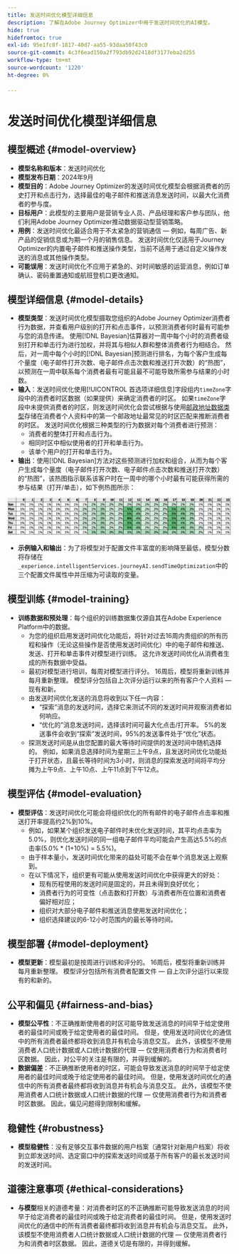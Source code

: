```yaml
---
title: 发送时间优化模型详细信息
description: 了解在Adobe Journey Optimizer中用于发送时间优化的AI模型。
hide: true
hidefromtoc: true
exl-id: 95e1fc8f-1817-40d7-aa55-93daa50f43c0
source-git-commit: 4c3f6ead150a2f793db92d2418df3177eba2d255
workflow-type: tm+mt
source-wordcount: '1220'
ht-degree: 0%

---
```


# 发送时间优化模型详细信息

## 模型概述 {#model-overview}

* **模型名称和版本**：发送时间优化
* **模型发布日期**：2024年9月
* **模型目的**：Adobe Journey Optimizer的发送时间优化模型会根据消费者的历史打开和点击行为，选择最佳的电子邮件和推送消息发送时间，以最大化消费者的参与度。
* **目标用户**：此模型的主要用户是营销专业人员、产品经理和客户参与团队，他们利用Adobe Journey Optimizer推动数据驱动型营销策略。
* **用例**：发送时间优化最适合用于不太紧急的营销通信 — 例如，每周广告、新产品的促销信息或为期一个月的销售信息。 发送时间优化仅适用于Journey Optimizer的内置电子邮件和推送操作类型，当前不适用于通过自定义操作发送的消息或其他操作类型。
* **可能误用**：发送时间优化不应用于紧急的、对时间敏感的运营消息，例如订单确认、密码重置通知或航班登机口更改通知。

## 模型详细信息 {#model-details}

* **模型类型**：发送时间优化模型摄取您组织的Adobe Journey Optimizer消费者行为数据，并查看用户级别的打开和点击事件，以预测消费者何时最有可能参与您的消息传递。 使用[!DNL Bayesian]估算器对一周中每个小时的消费者级别打开和单击行为进行加权，并将其与相似人群和整体消费者行为相结合。 然后，对一周中每个小时的[!DNL Bayesian]预测进行排名，为每个客户生成每个量度（电子邮件打开次数、电子邮件点击次数和推送打开次数）的“热图”，以预测在一周中联系每个消费者最有可能且最不可能导致所需参与结果的小时数。
* **输入**：发送时间优化使用[!UICONTROL 首选项详细信息]字段组内`timeZone`字段中的消费者时区数据（如果提供）来确定消费者的时区。 如果`timeZone`字段中未提供消费者的时区，则发送时间优化会尝试根据与使用[邮政地址数据类型](../../../xdm/data-types/postal-address.md)存储在消费者个人资料中的第一个邮政地址最常见的时区匹配来推断消费者的时区。 发送时间优化根据三种类型的行为数据对每个消费者进行预测：
   * 消费者的整体打开和点击行为。
   * 相同时区中相似使用者的打开和单击行为。
   * 该单个用户的打开和单击行为。
* **输出**：使用[!DNL Bayesian]方法对这些预测进行加权和组合，从而为每个客户生成每个量度（电子邮件打开次数、电子邮件点击次数和推送打开次数）的“热图”，该热图指示联系该客户时在一周中的哪个小时最有可能获得所需的参与结果（打开/单击），如下例热图所示：

![发送时间优化热图。](../../images/models/send-time-optimization.png)

* **示例输入和输出**：为了将模型对于配置文件丰富度的影响降至最低，模型分数将存储在`_experience.intelligentServices.journeyAI.sendTimeOptimization`中的三个配置文件属性中并压缩为可读取的变量。

## 模型训练 {#model-training}

* **训练数据和预处理**：每个组织的训练数据集仅源自其在Adobe Experience Platform中的数据。
   * 为您的组织启用发送时间优化功能后，将针对过去16周内贵组织的所有历程和操作（无论这些操作是否使用发送时间优化）中的电子邮件和推送、发送、打开和单击事件对模型进行训练。 这允许发送时间优化从消费者生成的所有数据中受益。
   * 最初对模型进行培训，每周对模型进行评分。 16周后，模型将重新训练并每月重新整理。 模型评分包括自上次评分运行以来的所有客户个人资料 — 现有和新。
   * 由发送时间优化发送的消息将收到以下任一内容：
      * “探索”消息的发送时间，选择它来测试不同的发送时间并观察消费者如何响应。
      * “优化的”消息发送时间，选择该时间可最大化点击/打开率。 5%的发送事件会收到“探索”发送时间，95%的发送事件处于“优化”状态。
   * 探测发送时间是从由您配置的最大等待时间提供的发送时间中随机选择的。 例如，如果消息选择时间为星期三上午9点，且发送时间优化功能处于打开状态，且最长等待时间为3小时，则消息的探索发送时间将平均分摊为上午9点、上午10点、上午11点到下午12点。

## 模型评估 {#model-evaluation}

* **模型评估**：发送时间优化可能会将组织优化的所有邮件的电子邮件点击率和推送打开率提高约2%到10%。
   * 例如，如果某个组织发送电子邮件时未优化发送时间，其平均点击率为5.0%，则优化发送时间的同一组电子邮件平均可能会产生高达5.5%的点击率(5.0% * (1+10%) = 5.5%)。
   * 由于样本量小，发送时间优化带来的益处可能不会在单个消息发送上观察到。
   * 在以下情况下，组织更有可能从使用发送时间优化中获得更大的好处：
      * 现有历程使用的发送时间是固定的，并且未得到良好优化；
      * 消费者行为的可变性（点击数和打开数）与消费者所在位置和消费者偏好相对应；
      * 组织对大部分电子邮件和推送消息使用发送时间优化；
      * 组织选择建议的6-12小时范围内的最长等待时间。

## 模型部署 {#model-deployment}

* **模型更新**：模型最初是按周进行训练和评分的。 16周后，模型将重新训练并每月重新整理。 模型评分包括所有消费者配置文件 — 自上次评分运行以来现有的和新的。

## 公平和偏见 {#fairness-and-bias}

* **模型公平性**：不正确推断使用者的时区可能导致发送消息的时间早于给定使用者的最佳时间或晚于给定使用者的最佳时间。 但是，使用发送时间优化的通信中的所有消费者最终都将收到消息并有机会与消息交互。 此外，该模型不使用消费者人口统计数据或人口统计数据的代理 — 仅使用消费者行为和消费者时区数据。 因此，对公平的关注是有限的，并得到缓解的。
* **数据偏差**：不正确推断使用者的时区，可能会导致发送消息的时间早于给定使用者的最佳时间或晚于给定使用者的最佳时间。 但是，使用发送时间优化的通信中的所有消费者最终都将收到消息并有机会与消息交互。 此外，该模型不使用消费者人口统计数据或人口统计数据的代理 — 仅使用消费者行为和消费者时区数据。 因此，偏见问题得到限制和缓解。

## 稳健性 {#robustness}

* **模型稳健性**：没有足够交互事件数据的用户档案（通常针对新用户档案）将收到立即发送时间、选定窗口中的探索发送时间或基于所有客户的最长发送时间的发送时间。

## 道德注意事项 {#ethical-considerations}

* **与模型**&#x200B;相关的道德考量：对消费者时区的不正确推断可能导致发送消息的时间早于给定消费者的最佳时间或晚于给定消费者的最佳时间。 但是，使用发送时间优化的通信中的所有消费者最终都将收到消息并有机会与消息交互。 此外，该模型不使用消费者人口统计数据或人口统计数据的代理 — 仅使用消费者行为和消费者时区数据。 因此，道德关切是有限的，并得到缓解。